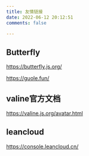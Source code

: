 ```yaml
---
title: 友情链接
date: 2022-06-12 20:12:51
comments: false

---
```


## Butterfly
https://butterfly.js.org/

https://guole.fun/

## valine官方文档
https://valine.js.org/avatar.html

## leancloud
https://console.leancloud.cn/